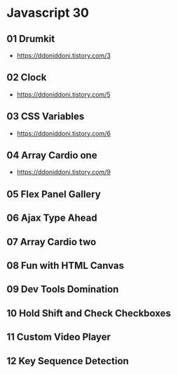 # Javascript 30

## 01 Drumkit

- <https://ddoniddoni.tistory.com/3>

## 02 Clock

- <https://ddoniddoni.tistory.com/5>

## 03 CSS Variables

- <https://ddoniddoni.tistory.com/6>

## 04 Array Cardio one

- <https://ddoniddoni.tistory.com/9>

## 05 Flex Panel Gallery

## 06 Ajax Type Ahead

## 07 Array Cardio two

## 08 Fun with HTML Canvas

## 09 Dev Tools Domination

## 10 Hold Shift and Check Checkboxes

## 11 Custom Video Player

## 12 Key Sequence Detection
